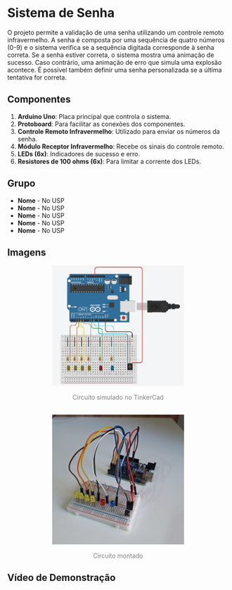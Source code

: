 # Sistema de Senha

O projeto permite a validação de uma senha utilizando um controle remoto infravermelho. A senha é composta por uma sequência de quatro números (0-9) e o sistema verifica se a sequência digitada corresponde à senha correta. Se a senha estiver correta, o sistema mostra uma animação de sucesso. Caso contrário, uma animação de erro que simula uma explosão acontece.
É possível também definir uma senha personalizada se a última tentativa for correta.

## Componentes

1. **Arduino Uno**: Placa principal que controla o sistema.
2. **Protoboard**: Para facilitar as conexões dos componentes.
3. **Controle Remoto Infravermelho**: Utilizado para enviar os números da senha.
4. **Módulo Receptor Infravermelho**: Recebe os sinais do controle remoto.
5. **LEDs (6x)**: Indicadores de sucesso e erro.
6. **Resistores de 100 ohms (6x)**: Para limitar a corrente dos LEDs.

## Grupo

- **Nome** -  No USP
- **Nome** -  No USP
- **Nome** -  No USP
- **Nome** -  No USP
- **Nome** -  No USP

## Imagens

<div align="center">
<div>
    <img src="./assets/arduino-tinkercad.jpg" alt="Imagem 1" width="300">
    <p style="color: gray;"> Circuito simulado no TinkerCad </p>
</div>
&nbsp; &nbsp; &nbsp;
<div>
    <img src="./assets/arduino.jpg" alt="Imagem 2" width="300">
    <p style="color: gray;"> Circuito montado </p>
</div>
</div>

## Vídeo de Demonstração
